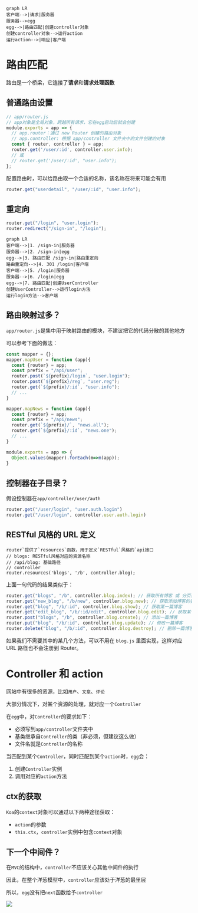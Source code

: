 ```mermaid
graph LR
客户端-->|请求|服务器
服务器-->egg
egg-->|路由匹配|创建controller对象
创建controller对象-->运行action
运行action-->|响应|客户端
```

# 路由匹配

路由是一个桥梁，它连接了**请求**和**请求处理函数**

## 普通路由设置

```js
// app/router.js
// app对象是全局对象，跨越所有请求，它在egg启动后就会创建
module.exports = app => {
  // app.router：通过 new Router 创建的路由对象
  // app.controller: 根据 app/controller 文件夹中的文件创建的对象
  const { router, controller } = app; 
  router.get('/user/:id', controller.user.info);
  // 或 
  // router.get('/user/:id', "user.info");
};
```

配置路由时，可以给路由取一个合适的名称，该名称在将来可能会有用

```js
router.get("userdetail", "/user/:id", "user.info");
```

## 重定向

```js
router.get("/login", "user.login");
router.redirect("/sign-in", "/login");
```



```mermaid
graph LR
客户端-->|1. /sign-in|服务器
服务器-->|2. /sign-in|egg
egg-->|3. 路由匹配 /sign-in|路由重定向
路由重定向-->|4. 301 /login|客户端
客户端-->|5. /login|服务器
服务器-->|6. /login|egg
egg-->|7. 路由匹配|创建UserController
创建UserController-->运行login方法
运行login方法-->客户端
```

## 路由映射过多？

`app/router.js`是集中用于映射路由的模块，不建议把它的代码分散的其他地方

可以参考下面的做法：

```js
const mapper = {};
mapper.mapUser = function (app){
  const {router} = app;
  const prefix = "/api/user";
  router.post(`${prefix}/login`, "user.login");
  router.post(`${prefix}/reg`, "user.reg");
  router.get(`${prefix}/:id`, "user.info");
  // ...
}

mapper.mapNews = function (app){
  const {router} = app;
  const prefix = "/api/news";
  router.get(`${prefix}/`, "news.all");
  router.get(`${prefix}/:id`, "news.one");
  // ...
}

module.exports = app => {
  Object.values(mapper).forEach(m=>m(app));
}
```

## 控制器在子目录？

假设控制器在`app/controller/user/auth`

```js
router.get("/user/login", "user.auth.login")
router.get("/user/login", controller.user.auth.login)
```

## RESTful 风格的 URL 定义

```
router`提供了`resources`函数，用于定义`RESTful`风格的`api接口
// blogs: RESTful风格对应的资源名称
// /api/blog: 基础路径
// controller
router.resources('blogs', '/b', controller.blog);
```

上面一句代码的结果类似于：

```js
router.get("blogs", "/b", controller.blog.index); // 获取所有博客 或 分页获取博客
router.get("new_blog", "/b/new", controller.blog.new); // 获取添加博客的表单页面
router.get("blog", "/b/:id", controller.blog.show); // 获取某一篇博客
router.get("edit_blog", "/b/:id/edit", controller.blog.edit); // 获取某一篇博客的编辑界面
router.post("blogs", "/b", controller.blog.create); // 添加一篇博客
router.put("blog", "/b/:id", controller.blog.update); // 修改一篇博客
router.delete("blog", "/b/:id", controller.blog.destroy); // 删除一篇博客
```

如果我们不需要其中的某几个方法，可以不用在 `blog.js` 里面实现，这样对应 URL 路径也不会注册到 Router。



# Controller 和 action

网站中有很多的资源，比如`用户`、`文章`、`评论`

大部分情况下，对某个资源的处理，就对应一个`Controller`

在`egg`中，对`Controller`的要求如下：

- 必须写到`app/controller`文件夹中
- 基类继承自`Controller`的类（非必须，但建议这么做）
- 文件名就是`Controller`的名称

当匹配到某个`Controller`，同时匹配到某个`action`时，`egg`会：

1. 创建`Controller`实例
2. 调用对应的`action`方法



## ctx的获取

`Koa`的`context`对象可以通过以下两种途径获取：

- `action`的参数
- `this.ctx`，`controller`实例中包含`context`对象



## 下一个中间件？

在`MVC`的结构中，`controller`不应该关心其他中间件的执行

因此，在整个洋葱模型中，`controller`应该处于洋葱的最里层

所以，`egg`没有把`next`函数给予`controller`

![](http://mdrs.yuanjin.tech/img/u=1443661320,3779062567&fm=26&gp=0.jpg)
